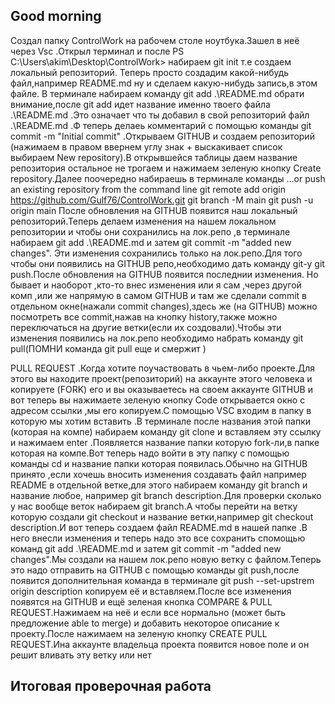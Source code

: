 ## Good morning
Создал папку ControlWork на рабочем столе ноутбука.Зашел в неё через Vsc .Открыл терминал и после 
PS C:\Users\akim\Desktop\ControlWork> набираем git init т.е создаем локальный репозиторий.
Теперь просто создадим какой-нибудь файл,например README.md ну и сделаем какую-нибудь запись,в этом файле.
В терминале набираем команду  git add .\README.md обрати внимание,после git add идет название именно твоего 
файла .\README.md .Это означает что ты добавил в свой репозиторий файл .\README.md .Ф теперь делаеь комментарий 
с помощью команды git commit -m "Initial commit" .Открываем GITHUB и создаем репозиторий (нажимаем в правом ввернем углу знак +  выскакивает список выбираем New repository).В открывшейся таблицы даем название репозитория остальное не трогаем и нажимаем зеленую кнопку Create repository.Далее поочередно набираешь в терминале команды 
…or push an existing repository from the command line
git remote add origin https://github.com/Gulf76/ControlWork.git
git branch -M main
git push -u origin main 
После обновления на GITHUB появится наш локальный репозиторий.Теперь делаем изменения на нашем локальном репозитории и чтобы они сохранились на лок.репо ,в терминале набираем  git add .\README.md и затем git commit -m "added new changes".
Эти изменения сохранились только на лок.репо.Для того чтобы они появились на GITHUB репо,необходимо дать команду git-у
 git push.После обновления на GITHUB появится последнии изменения.
 Но бывает и наоборот ,кто-то внес изменения или я сам ,через другой комп ,или же напрямую в самом GITHUB и там же сделали commit в отдельном окне(нажали commit changes),здесь же (на GITHUB) можно посмотреть все commit,нажав на кнопку history,также можно переключаться на другие ветки(если их создовали).Чтобы эти изменения появились на лок.репо
 необходимо набрать команду git pull(ПОМНИ команда git pull еще и смержит ) 

 PULL REQUEST .Когда хотите поучаствовать в чьем-либо проекте.Для этого вы находите  проект(репозиторий) на аккаунте этого человека и копируете (FORK) его и вы оказываетесь на своем аккаунте GITHUB и вот теперь вы нажимаете зеленую кнопку Code открывается окно с адресом ссылки ,мы его копируем.С помощью VSC входим в папку в которую мы хотим вставить .В терминале после названия этой папки (которая на компе) набираем команду git clone и вставляем эту ссылку и нажимаем enter .Появляется название папки которую fork-ли,в папке которая на компе.Вот теперь надо войти в эту папку с помощью команды cd и название папки которая появилась.Обычно на GITHUB принято ,если хочешь вносить изменения
 создавать файл например README в отдельной ветке,для этого набираем команду git branch и название любое, например 
 git branch description.Для проверки сколько у нас вообще веток набираем git branch.А чтобы перейти на ветку которую создали git checkout  и название ветки,например  git checkout description.И вот теперь создаем  файл README.md в нашей папке .В него внесли изменения и теперь надо это все сохранить спомощью команд  git add .\README.md и затем git commit -m "added new changes".Мы создали на нашем лок.репо новую ветку с файлом.Теперь это надо отправить на  GITHUB
 с помощью команды git push,после появится дополнительная команда в терминале git push --set-upstrem origin description
 копируем её и вставляем.После все изменения появятся на GITHUB и ещё зеленая кнопка COMPARE & PULL REQUEST.Нажимаем на неё и если все нормально (может быть предложение able to merge)  и добавить некоторое описание к проекту.После нажимаем на зеленую кнопку CREATE PULL REQUEST.Ина аккаунте владельца проекта появится новое поле и он решит вливать эту ветку или нет 
 ## Итоговая проверочная работа
